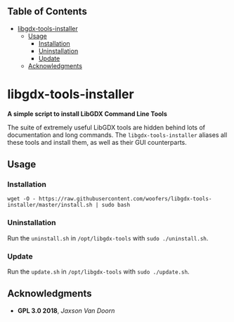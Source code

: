 <div id="table-of-contents">
<h2>Table of Contents</h2>
<div id="text-table-of-contents">
<ul>
<li><a href="#sec-1">libgdx-tools-installer</a>
<ul>
<li><a href="#sec-1-1">Usage</a>
<ul>
<li><a href="#sec-1-1-1">Installation</a></li>
<li><a href="#sec-1-1-2">Uninstallation</a></li>
<li><a href="#sec-1-1-3">Update</a></li>
</ul>
</li>
<li><a href="#sec-1-2">Acknowledgments</a></li>
</ul>
</li>
</ul>
</div>
</div>


# libgdx-tools-installer<a id="sec-1" name="sec-1"></a>

**A simple script to install LibGDX Command Line Tools**

The suite of extremely useful LibGDX tools are hidden behind lots of documentation and long commands.  The `libgdx-tools-installer` aliases all these tools and install them, as well as their GUI counterparts.

## Usage<a id="sec-1-1" name="sec-1-1"></a>

### Installation<a id="sec-1-1-1" name="sec-1-1-1"></a>

`wget -O - https://raw.githubusercontent.com/woofers/libgdx-tools-installer/master/install.sh | sudo bash`

### Uninstallation<a id="sec-1-1-2" name="sec-1-1-2"></a>

Run the `uninstall.sh` in `/opt/libgdx-tools` with `sudo ./uninstall.sh`.

### Update<a id="sec-1-1-3" name="sec-1-1-3"></a>

Run the `update.sh` in `/opt/libgdx-tools` with `sudo ./update.sh`.

## Acknowledgments<a id="sec-1-2" name="sec-1-2"></a>

-   **GPL 3.0 2018**, *Jaxson Van Doorn*

